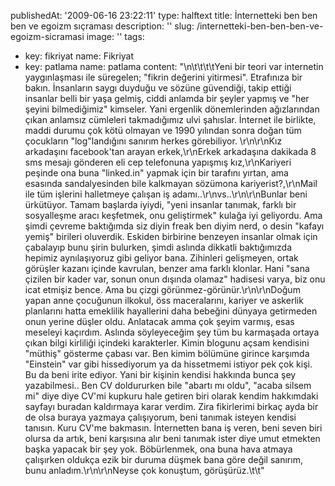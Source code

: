 publishedAt: '2009-06-16 23:22:11'
type: halftext
title: İnternetteki ben ben ben ve egoizm sıçraması
description: ''
slug: /internetteki-ben-ben-ben-ve-egoizm-sicramasi
image: ''
tags:
  - key: fikriyat
    name: Fikriyat
  - key: patlama
    name: patlama
content: "\n\t\t\t\tYeni bir teori var internetin yaygınlaşması ile süregelen; \"fikrin değerini yitirmesi\". Etrafınıza bir bakın. İnsanların saygı duyduğu ve sözüne güvendiği, takip ettiği insanlar belli bir yaşa gelmiş, ciddi anlamda bir şeyler yapmış ve \"her şeyini bilmediğimiz\" kimseler. Yani ergenlik dönemlerinden ağızlarından çıkan anlamsız cümleleri takmadığımız ulvi şahıslar. İnternet ile birlikte, maddi durumu çok kötü olmayan ve 1990 yılından sonra doğan tüm çocukların \"log\"landığını sanırım herkes görebiliyor. \r\n\r\nKız arkadaşını facebook'tan arayan erkek,\r\nErkek arkadaşına dakikada 8 sms mesajı gönderen eli cep telefonuna yapışmış kız,\r\nKariyeri peşinde ona buna \"linked.in\" yapmak için bir tarafını yırtan, ama esasında sandalyesinden bile kalkmayan sözümona kariyerist?,\r\nMail ile tüm işlerini halletmeye çalışan iş adamı..\r\nvs..\r\n\r\nBunlar beni ürkütüyor. Tamam başlarda iyiydi, \"yeni insanlar tanımak, farklı bir sosyalleşme aracı keşfetmek, onu geliştirmek\" kulağa iyi geliyordu. Ama şimdi çevreme baktığımda siz diyin freak ben diyim nerd, o desin \"kafayı yemiş\" birileri oluverdik. Eskiden birbirine benzeyen insanlar olmak için çabalayıp bunu şirin bulurken, şimdi aslında dikkatli baktığımızda hepimiz aynılaşıyoruz gibi geliyor bana. Zihinleri gelişmeyen, ortak görüşler kazanı içinde kavrulan, benzer ama farklı klonlar. Hani \"sana çizilen bir kader var, sonun onun dışında olamaz\" hadisesi varya, biz onu icat etmişiz bence. Ama bu çizgi görünmez-görünür.\r\n\r\nDoğum yapan anne çocuğunun ilkokul, öss maceralarını, kariyer ve askerlik planlarını hatta emeklilik hayallerini daha bebeğini dünyaya getirmeden onun yerine düşler oldu. Anlatacak amma çok şeyim varmış, esas meseleyi kaçırdım. Aslında söyleyeceğim şey tüm bu karmaşada ortaya çıkan bilgi kirliliği içindeki karakterler. Kimin blogunu açsam kendisini \"müthiş\" gösterme çabası var. Ben kimim bölümüne girince karşımda \"Einstein\" var gibi hissediyorum ya da hissetmemi istiyor pek çok kişi. Bu da beni irite ediyor. Yani bir kişinin kendisi hakkında bunca şey yazabilmesi.. Ben CV doldururken bile \"abartı mı oldu\", \"acaba silsem mi\" diye diye CV'mi kupkuru hale getiren biri olarak kendim hakkımdaki sayfayı buradan kaldırmaya karar verdim. Zira fikirlerimi birkaç ayda bir de olsa buraya yazmaya çalışıyorum, beni tanımak isteyen kendisi tanısın. Kuru CV'me bakmasın. İnternetten bana iş veren, beni seven biri olursa da artık, beni karşısına alır beni tanımak ister diye umut etmekten başka yapacak bir şey yok. Böbürlenmek, ona buna hava atmaya çalışırken oldukça ezik bir duruma düşmek bana göre değil sanırım, bunu anladım.\r\n\r\nNeyse çok konuştum, görüşürüz.\t\t"

